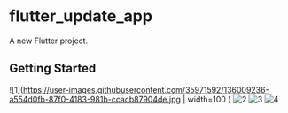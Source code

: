 # flutter_update_app

A new Flutter project.

## Getting Started


![1](https://user-images.githubusercontent.com/35971592/136009236-a554d0fb-87f0-4183-981b-ccacb87904de.jpg | width=100 ) 
![2](https://user-images.githubusercontent.com/35971592/136009242-42e94d9b-586a-47e9-be0f-c101dbf72bb4.jpg)
![3](https://user-images.githubusercontent.com/35971592/136009246-ea00a7d8-eb2c-4d11-a16a-61eb792d52bf.jpg)
![4](https://user-images.githubusercontent.com/35971592/136009254-55905efe-a9d1-463d-89ff-679a2d2226c5.jpg)
